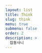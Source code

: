 ```yaml
---
layout: list
title: Think
slug: think
menu: true
submenu: false
order: 2
description: >
  잡동사니
---
```

